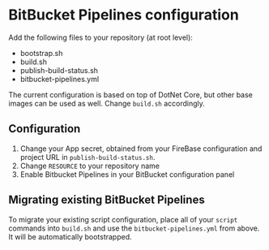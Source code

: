 # BitBucket Pipelines configuration

Add the following files to your repository (at root level):
- bootstrap.sh
- build.sh
- publish-build-status.sh
- bitbucket-pipelines.yml

The current configuration is based on top of DotNet Core, but other base images can be used as well. Change `build.sh` accordingly.

## Configuration
1. Change your App secret, obtained from your FireBase configuration and project URL in `publish-build-status.sh`.
1. Change `RESOURCE` to your repository name
1. Enable Bitbucket Pipelines in your BitBucket configuration panel

## Migrating existing BitBucket Pipelines
To migrate your existing script configuration, place all of your `script` commands into `build.sh` and use the `bitbucket-pipelines.yml` from above.
It will be automatically bootstrapped.